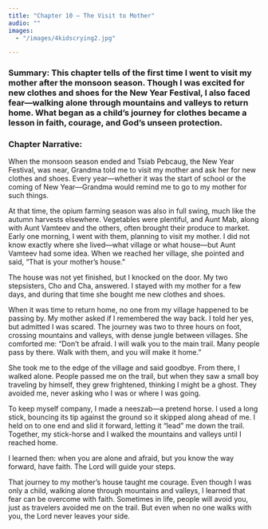 ```yaml
---
title: "Chapter 10 — The Visit to Mother"
audio: ""
images:
  - "/images/4kidscrying2.jpg"

---
```


### Summary: This chapter tells of the first time I went to visit my mother after the monsoon season. Though I was excited for new clothes and shoes for the New Year Festival, I also faced fear—walking alone through mountains and valleys to return home. What began as a child’s journey for clothes became a lesson in faith, courage, and God’s unseen protection.

### Chapter Narrative: 
When the monsoon season ended and Tsiab Pebcaug, the New Year Festival, was near, Grandma told me to visit my mother and ask her for new clothes and shoes. Every year—whether it was the start of school or the coming of New Year—Grandma would remind me to go to my mother for such things.

At that time, the opium farming season was also in full swing, much like the autumn harvests elsewhere. Vegetables were plentiful, and Aunt Mab, along with Aunt Vamteev and the others, often brought their produce to market. Early one morning, I went with them, planning to visit my mother. I did not know exactly where she lived—what village or what house—but Aunt Vamteev had some idea. When we reached her village, she pointed and said, “That is your mother’s house.”

The house was not yet finished, but I knocked on the door. My two stepsisters, Cho and Cha, answered. I stayed with my mother for a few days, and during that time she bought me new clothes and shoes.

When it was time to return home, no one from my village happened to be passing by. My mother asked if I remembered the way back. I told her yes, but admitted I was scared. The journey was two to three hours on foot, crossing mountains and valleys, with dense jungle between villages. She comforted me:
“Don’t be afraid. I will walk you to the main trail. Many people pass by there. Walk with them, and you will make it home.”

She took me to the edge of the village and said goodbye. From there, I walked alone. People passed me on the trail, but when they saw a small boy traveling by himself, they grew frightened, thinking I might be a ghost. They avoided me, never asking who I was or where I was going.

To keep myself company, I made a neeszab—a pretend horse. I used a long stick, bouncing its tip against the ground so it skipped along ahead of me. I held on to one end and slid it forward, letting it “lead” me down the trail. Together, my stick-horse and I walked the mountains and valleys until I reached home.

I learned then: when you are alone and afraid, but you know the way forward, have faith. The Lord will guide your steps.

That journey to my mother’s house taught me courage. Even though I was only a child, walking alone through mountains and valleys, I learned that fear can be overcome with faith. Sometimes in life, people will avoid you, just as travelers avoided me on the trail. But even when no one walks with you, the Lord never leaves your side.